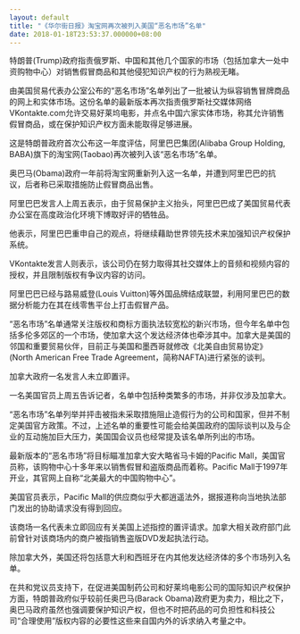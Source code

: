 ```yaml
---
layout: default
title: "《华尔街日报》淘宝网再次被列入美国“恶名市场”名单"
date: 2018-01-18T23:53:37.000000+08:00
---
```


特朗普(Trump)政府指责俄罗斯、中国和其他几个国家的市场（包括加拿大一处中资购物中心）对销售假冒商品和其他侵犯知识产权的行为熟视无睹。

由美国贸易代表办公室公布的“恶名市场”名单列出了一批被认为纵容销售冒牌商品的网上和实体市场。这份名单的最新版本再次指责俄罗斯社交媒体网络VKontakte.com允许交易好莱坞电影，并点名中国六家实体市场，称其允许销售假冒商品，或在保护知识产权方面未能取得足够进展。

这是特朗普政府首次公布这一年度评估，阿里巴巴集团(Alibaba Group Holding, BABA)旗下的淘宝网(Taobao)再次被列入该“恶名市场”名单。

奥巴马(Obama)政府一年前将淘宝网重新列入这一名单，并遭到阿里巴巴的抗议，后者称已采取措施防止假冒商品出售。

阿里巴巴发言人上周五表示，由于贸易保护主义抬头，阿里巴巴成了美国贸易代表办公室在高度政治化环境下博取好评的牺牲品。

他表示，阿里巴巴重申自己的观点，将继续藉助世界领先技术来加强知识产权保护系统。

VKontakte发言人则表示，该公司仍在努力取得其社交媒体上的音频和视频内容的授权，并且限制版权有争议内容的访问。

阿里巴巴已经与路易威登(Louis Vuitton)等外国品牌结成联盟，利用阿里巴巴的数据分析能力在其在线零售平台上打击假冒产品。

“恶名市场”名单通常关注版权和商标方面执法较宽松的新兴市场，但今年名单中包括多伦多郊区的一个市场，使加拿大这个发达经济体也牵涉其中。加拿大是美国的邻国和重要贸易伙伴，目前正与美国和墨西哥就修改《北美自由贸易协定》(North American Free Trade Agreement，简称NAFTA)进行紧张的谈判。

加拿大政府一名发言人未立即置评。

一名美国官员上周五告诉记者，名单中包括种类繁多的市场，并非仅涉及加拿大。

“恶名市场”名单列举并抨击被指未采取措施阻止造假行为的公司和国家，但并不制定美国官方政策。不过，上述名单的重要性可能会给美国政府的国际谈判以及与企业的互动施加巨大压力，美国国会议员也经常提及该名单所列出的市场。

最新版本的“恶名市场”将目标瞄准加拿大安大略省马卡姆的Pacific Mall，美国官员称，该购物中心十多年来以销售假冒和盗版商品而着称。Pacific Mall于1997年开业，其官网上自称“北美最大的中国购物中心”。

美国官员表示，Pacific Mall的供应商似乎大都逍遥法外，据报道称向当地执法部门发出的协助请求没有得到回应。

该商场一名代表未立即回应有关美国上述指控的置评请求。加拿大相关政府部门此前曾针对该商场内的商户被指销售盗版DVD发起执法行动。

除加拿大外，美国还将包括意大利和西班牙在内其他发达经济体的多个市场列入名单。

在共和党议员支持下，在促进美国制药公司和好莱坞电影公司的国际知识产权保护方面，特朗普政府似乎较前任奥巴马(Barack Obama)政府更为卖力，相比之下，奥巴马政府虽然也强调要保护知识产权，但也不时把药品的可负担性和科技公司“合理使用”版权内容的必要性这些来自国内外的诉求纳入考量之中。

